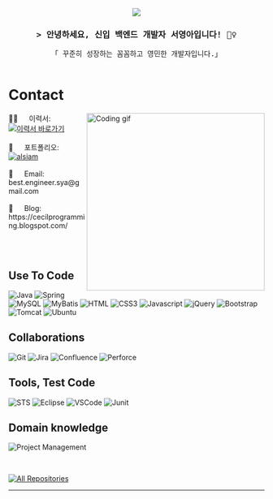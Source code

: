 <!--
<h2 align="center">
  Welcome, I'm SYA!
  <img src="https://media.giphy.com/media/hvRJCLFzcasrR4ia7z/giphy.gif" width="28">
</h2>
-->

<!--
<p align="center">
  <a href="https://github.com/syasyass"><img src="https://readme-typing-svg.herokuapp.com/?lines=Self%20Taught%20Programmer;Front%20End%20Developer;1.5%2B%20years%20of%20coding%20experience;Always%20learning%20new%20things&center=true&width=380&height=45"></a>
</p>
 -->
<p align="center"><img src="https://capsule-render.vercel.app/api?type=rounded&color=gradient&height=200&text=Engineer%20SYA&fontSize=45"></p>

<!-- Intro  -->
<h3 align="center">
        <samp>&gt; 안녕하세요, 신입 백엔드 개발자 서영아입니다! 🙋‍♀️
        </samp>
</h3>


<p align="center"> 
  <samp>
    「 꾸준히 성장하는 꼼꼼하고 영민한 개발자입니다.」
    <br>
    <br>
  </samp>
</p>



<!-- About Section -->
 # Contact
 
<p>
 <img align="right" width="350" src="/assets/programmer.gif" alt="Coding gif" />
  👩‍🦰 &emsp; 이력서:  <a href="https://nutritious-viscose-c44.notion.site/88cc084443144c4b89b9ceec308bafdf?pvs=4" target="_blank">
  <img src="https://img.shields.io/badge/Notion Resume-0077B5?style=for-the-badge&logo=medium&logoColor=white" alt="이력서 바로가기" />
 </a><br/><br/>
  📒 &emsp; 포트폴리오:   <a href="https://www.notion.so/88cc084443144c4b89b9ceec308bafdf?pvs=4#0e1c4a4cf0514b8f827939583189c103" target="_blank">
  <img src="https://img.shields.io/badge/PDF Portfolio-fe4164?style=for-the-badge&logo=instagram&logoColor=white" alt="alsiam" />
 </a> <br/><br/>
 📧 &emsp; Email:  best.engineer.sya@gmail.com<br/><br/>
 💬 &emsp; Blog:  https://cecilprogramming.blogspot.com/

</p>

<br/>
<br/>

## Use To Code

![Java](https://img.shields.io/badge/Java-007acc?style=for-the-badge&labelColor=black&logo=java&logoColor=007acc)
![Spring](https://img.shields.io/badge/Spring-4EA94B?style=for-the-badge&logo=spring&logoColor=white)
![MySQL](https://img.shields.io/badge/MySQL-3C873A?style=for-the-badge&labelColor=black&logo=mysql&logoColor=3C873A)
![MyBatis](https://img.shields.io/badge/MyBatis-61DBFB?style=for-the-badge&labelColor=black&logo=mybatis&logoColor=61DBFB)
![HTML](https://img.shields.io/badge/HTML5-E34F26?style=for-the-badge&logo=html5&logoColor=white)
![CSS3](https://img.shields.io/badge/CSS3-1572B6?style=for-the-badge&logo=css3&logoColor=white)
![Javascript](https://img.shields.io/badge/Javascript-F0DB4F?style=for-the-badge&labelColor=black&logo=javascript&logoColor=F0DB4F)
![jQuery](https://img.shields.io/badge/jQuery-20232A?style=for-the-badge&logo=jquery&logoColor=61DAFB)
![Bootstrap](https://img.shields.io/badge/Bootstrap-563D7C?style=for-the-badge&logo=bootstrap&logoColor=white)
![Tomcat](https://img.shields.io/badge/Tomcat-000000?style=for-the-badge&logo=tomcat&logoColor=white)
![Ubuntu](https://img.shields.io/badge/Ubuntu-CC6699?style=for-the-badge&logo=ubuntu&logoColor=white)

## Collaborations

![Git](https://img.shields.io/badge/Git-F05032?style=for-the-badge&logo=git&logoColor=white)
![Jira](https://img.shields.io/badge/Jira-092749?style=for-the-badge&logo=jira&logoColor=06B6D4&labelColor=000000)
![Confluence](https://img.shields.io/badge/Confluence-2E7EEA?style=for-the-badge&logo=confluence&logoColor=white)
![Perforce](https://img.shields.io/badge/Perforce-000000?style=for-the-badge&logo=perforce&logoColor=white)

## Tools, Test Code
![STS](https://img.shields.io/badge/STS-0170FE?style=for-the-badge&logo=STS&logoColor=white)
![Eclipse](https://img.shields.io/badge/Eclipse-593D88?style=for-the-badge&logo=eclipse&logoColor=white)
![VSCode](https://img.shields.io/badge/Visual_Studio-0078d7?style=for-the-badge&logo=visual%20studio&logoColor=white)
![Junit](https://img.shields.io/badge/Junit5-000000?style=for-the-badge&logo=junit&logoColor=white)

## Domain knowledge
![Project Management](https://img.shields.io/badge/Project_Management-FF4154?style=for-the-badge&logo=projectmanagement%20query&logoColor=white)

<br/>
<p align="left">
  <a href="https://github.com/syasyass?tab=repositories" target="_blank"><img alt="All Repositories" title="All Repositories" src="https://img.shields.io/badge/-All%20Repos-2962FF?style=for-the-badge&logo=koding&logoColor=white"/></a>
</p>

<hr/>
<br/>
